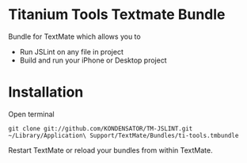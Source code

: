 Titanium Tools Textmate Bundle
==============================

Bundle for TextMate which allows you to 

* Run JSLint on any file in project
* Build and run your iPhone or Desktop project

Installation
============

Open terminal

`git clone git://github.com/KONDENSATOR/TM-JSLINT.git ~/Library/Application\ Support/TextMate/Bundles/ti-tools.tmbundle`

Restart TextMate or reload your bundles from within TextMate.
